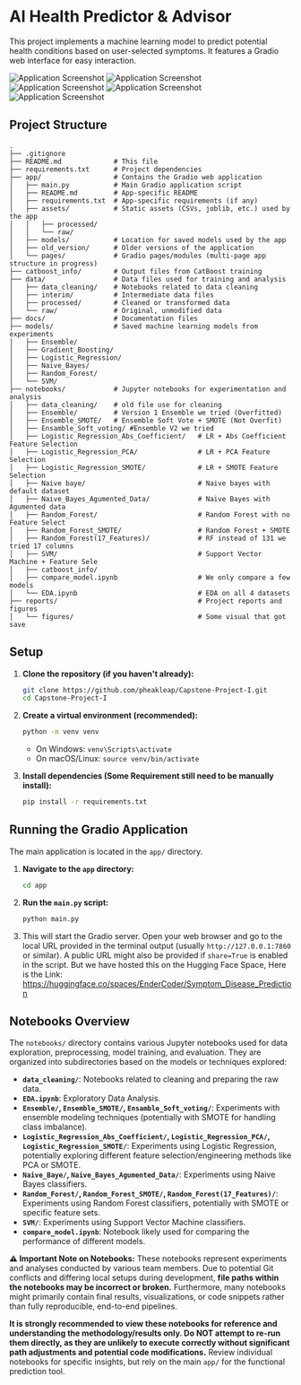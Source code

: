 # AI Health Predictor & Advisor

This project implements a machine learning model to predict potential health conditions based on user-selected symptoms. It features a Gradio web interface for easy interaction.

![Application Screenshot](reports/figures/Prototype1.png)
![Application Screenshot](reports/figures/Prototype2.png)
![Application Screenshot](reports/figures/Prototype3.png)
![Application Screenshot](reports/figures/Prototype4.png)
![Application Screenshot](reports/figures/Prototype5.png)

## Project Structure

```
.
├── .gitignore
├── README.md             # This file
├── requirements.txt      # Project dependencies
├── app/                  # Contains the Gradio web application
│   ├── main.py           # Main Gradio application script
│   ├── README.md         # App-specific README
│   ├── requirements.txt  # App-specific requirements (if any)
│   ├── assets/           # Static assets (CSVs, joblib, etc.) used by the app
│   │   ├── processed/
│   │   └── raw/
│   ├── models/           # Location for saved models used by the app
│   ├── old_version/      # Older versions of the application
│   └── pages/            # Gradio pages/modules (multi-page app structure in progress)
├── catboost_info/        # Output files from CatBoost training
├── data/                 # Data files used for training and analysis
│   ├── data_cleaning/    # Notebooks related to data cleaning
│   ├── interim/          # Intermediate data files
│   ├── processed/        # Cleaned or transformed data 
│   └── raw/              # Original, unmodified data
├── docs/                 # Documentation files
├── models/               # Saved machine learning models from experiments
│   ├── Ensemble/
│   ├── Gradient_Boosting/
│   ├── Logistic_Regression/
│   ├── Naive_Bayes/
│   ├── Random_Forest/
│   └── SVM/
├── notebooks/            # Jupyter notebooks for experimentation and analysis
│   ├── data_cleaning/    # old file use for cleaning
│   ├── Ensemble/         # Version 1 Ensemble we tried (Overfitted)
│   ├── Ensemble_SMOTE/   # Ensemble Soft Vote + SMOTE (Not Overfit)
│   ├── Ensamble_Soft_voting/ #Ensemble V2 we tried
│   ├── Logistic_Regression_Abs_Coefficient/   # LR + Abs Coefficient Feature Selection
│   ├── Logistic_Regression_PCA/               # LR + PCA Feature Selection
│   ├── Logistic_Regression_SMOTE/             # LR + SMOTE Feature Selection
│   ├── Naive baye/                            # Naive bayes with default dataset
│   ├── Naive_Bayes_Agumented_Data/            # Naive Bayes with Agumented data
│   ├── Random_Forest/                         # Random Forest with no Feature Select
│   ├── Random_Forest_SMOTE/                   # Random Forest + SMOTE
│   ├── Random_Forest(17_Features)/            # RF instead of 131 we tried 17 columns
│   ├── SVM/                                   # Support Vector Machine + Feature Sele
│   ├── catboost_info/    
│   ├── compare_model.ipynb                    # We only compare a few models
│   └── EDA.ipynb                              # EDA on all 4 datasets
├── reports/                                   # Project reports and figures
│   └── figures/                               # Some visual that got save
```

## Setup

1.  **Clone the repository (if you haven't already):**
    ```bash
    git clone https://github.com/pheakleap/Capstone-Project-I.git
    cd Capstone-Project-I
    ```

2.  **Create a virtual environment (recommended):**
    ```bash
    python -m venv venv
    ```
    *   On Windows: `venv\Scripts\activate`
    *   On macOS/Linux: `source venv/bin/activate`

3.  **Install dependencies (Some Requirement still need to be manually install):**
    ```bash
    pip install -r requirements.txt
    ```

## Running the Gradio Application

The main application is located in the `app/` directory.

1.  **Navigate to the `app` directory:**
    ```bash
    cd app
    ```

2.  **Run the `main.py` script:**
    ```bash
    python main.py
    ```

3.  This will start the Gradio server. Open your web browser and go to the local URL provided in the terminal output (usually `http://127.0.0.1:7860` or similar). A public URL might also be provided if `share=True` is enabled in the script. But we have hosted this on the Hugging Face Space, Here is the Link: https://huggingface.co/spaces/EnderCoder/Symptom_Disease_Prediction

## Notebooks Overview

The `notebooks/` directory contains various Jupyter notebooks used for data exploration, preprocessing, model training, and evaluation. They are organized into subdirectories based on the models or techniques explored:

*   **`data_cleaning/`**: Notebooks related to cleaning and preparing the raw data.
*   **`EDA.ipynb`**: Exploratory Data Analysis.
*   **`Ensemble/`, `Ensemble_SMOTE/`, `Ensamble_Soft_voting/`**: Experiments with ensemble modeling techniques (potentially with SMOTE for handling class imbalance).
*   **`Logistic_Regression_Abs_Coefficient/`, `Logistic_Regression_PCA/`, `Logistic_Regression_SMOTE/`**: Experiments using Logistic Regression, potentially exploring different feature selection/engineering methods like PCA or SMOTE.
*   **`Naive_Baye/`, `Naive_Bayes_Agumented_Data/`**: Experiments using Naive Bayes classifiers.
*   **`Random_Forest/`, `Random_Forest_SMOTE/`, `Random_Forest(17_Features)/`**: Experiments using Random Forest classifiers, potentially with SMOTE or specific feature sets.
*   **`SVM/`**: Experiments using Support Vector Machine classifiers.
*   **`compare_model.ipynb`**: Notebook likely used for comparing the performance of different models.

**⚠️ Important Note on Notebooks:** These notebooks represent experiments and analyses conducted by various team members. Due to potential Git conflicts and differing local setups during development, **file paths within the notebooks may be incorrect or broken.** Furthermore, many notebooks might primarily contain final results, visualizations, or code snippets rather than fully reproducible, end-to-end pipelines. 


**It is strongly recommended to view these notebooks for reference and understanding the methodology/results only. Do NOT attempt to re-run them directly, as they are unlikely to execute correctly without significant path adjustments and potential code modifications.** Review individual notebooks for specific insights, but rely on the main `app/` for the functional prediction tool.
